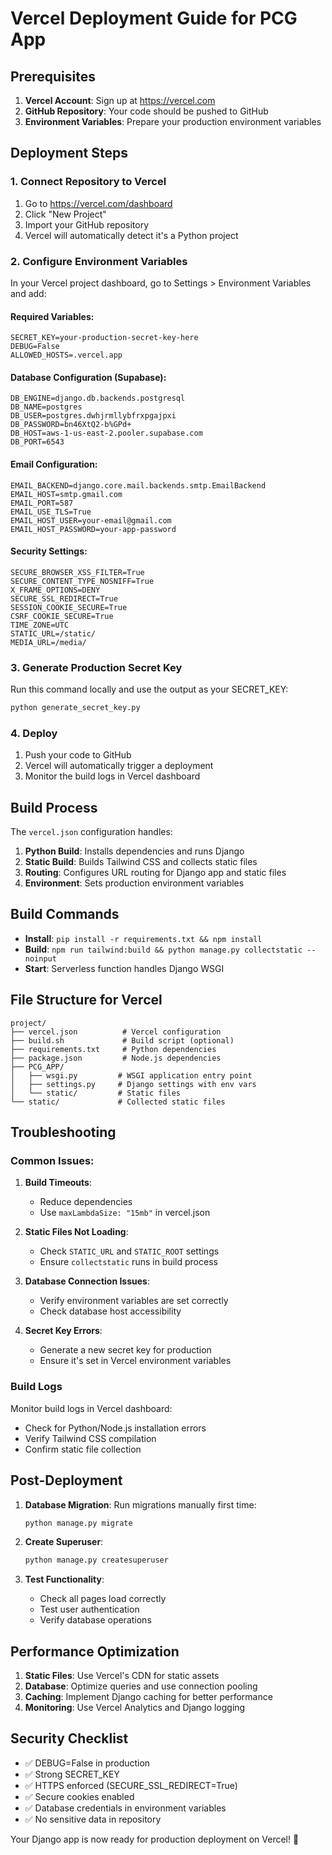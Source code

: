 # Vercel Deployment Guide for PCG App

## Prerequisites

1. **Vercel Account**: Sign up at https://vercel.com
2. **GitHub Repository**: Your code should be pushed to GitHub
3. **Environment Variables**: Prepare your production environment variables

## Deployment Steps

### 1. Connect Repository to Vercel

1. Go to https://vercel.com/dashboard
2. Click "New Project"
3. Import your GitHub repository
4. Vercel will automatically detect it's a Python project

### 2. Configure Environment Variables

In your Vercel project dashboard, go to Settings > Environment Variables and add:

#### Required Variables:
```env
SECRET_KEY=your-production-secret-key-here
DEBUG=False
ALLOWED_HOSTS=.vercel.app
```

#### Database Configuration (Supabase):
```env
DB_ENGINE=django.db.backends.postgresql
DB_NAME=postgres
DB_USER=postgres.dwhjrmllybfrxpgajpxi
DB_PASSWORD=bn46XtQ2-b%GPd+
DB_HOST=aws-1-us-east-2.pooler.supabase.com
DB_PORT=6543
```

#### Email Configuration:
```env
EMAIL_BACKEND=django.core.mail.backends.smtp.EmailBackend
EMAIL_HOST=smtp.gmail.com
EMAIL_PORT=587
EMAIL_USE_TLS=True
EMAIL_HOST_USER=your-email@gmail.com
EMAIL_HOST_PASSWORD=your-app-password
```

#### Security Settings:
```env
SECURE_BROWSER_XSS_FILTER=True
SECURE_CONTENT_TYPE_NOSNIFF=True
X_FRAME_OPTIONS=DENY
SECURE_SSL_REDIRECT=True
SESSION_COOKIE_SECURE=True
CSRF_COOKIE_SECURE=True
TIME_ZONE=UTC
STATIC_URL=/static/
MEDIA_URL=/media/
```

### 3. Generate Production Secret Key

Run this command locally and use the output as your SECRET_KEY:

```bash
python generate_secret_key.py
```

### 4. Deploy

1. Push your code to GitHub
2. Vercel will automatically trigger a deployment
3. Monitor the build logs in Vercel dashboard

## Build Process

The `vercel.json` configuration handles:

1. **Python Build**: Installs dependencies and runs Django
2. **Static Build**: Builds Tailwind CSS and collects static files
3. **Routing**: Configures URL routing for Django app and static files
4. **Environment**: Sets production environment variables

## Build Commands

- **Install**: `pip install -r requirements.txt && npm install`
- **Build**: `npm run tailwind:build && python manage.py collectstatic --noinput`
- **Start**: Serverless function handles Django WSGI

## File Structure for Vercel

```
project/
├── vercel.json          # Vercel configuration
├── build.sh             # Build script (optional)
├── requirements.txt     # Python dependencies
├── package.json         # Node.js dependencies
├── PCG_APP/
│   ├── wsgi.py         # WSGI application entry point
│   ├── settings.py     # Django settings with env vars
│   └── static/         # Static files
└── static/             # Collected static files
```

## Troubleshooting

### Common Issues:

1. **Build Timeouts**: 
   - Reduce dependencies
   - Use `maxLambdaSize: "15mb"` in vercel.json

2. **Static Files Not Loading**:
   - Check `STATIC_URL` and `STATIC_ROOT` settings
   - Ensure `collectstatic` runs in build process

3. **Database Connection Issues**:
   - Verify environment variables are set correctly
   - Check database host accessibility

4. **Secret Key Errors**:
   - Generate a new secret key for production
   - Ensure it's set in Vercel environment variables

### Build Logs

Monitor build logs in Vercel dashboard:
- Check for Python/Node.js installation errors
- Verify Tailwind CSS compilation
- Confirm static file collection

## Post-Deployment

1. **Database Migration**: Run migrations manually first time:
   ```bash
   python manage.py migrate
   ```

2. **Create Superuser**:
   ```bash
   python manage.py createsuperuser
   ```

3. **Test Functionality**:
   - Check all pages load correctly
   - Test user authentication
   - Verify database operations

## Performance Optimization

1. **Static Files**: Use Vercel's CDN for static assets
2. **Database**: Optimize queries and use connection pooling
3. **Caching**: Implement Django caching for better performance
4. **Monitoring**: Use Vercel Analytics and Django logging

## Security Checklist

- ✅ DEBUG=False in production
- ✅ Strong SECRET_KEY
- ✅ HTTPS enforced (SECURE_SSL_REDIRECT=True)
- ✅ Secure cookies enabled
- ✅ Database credentials in environment variables
- ✅ No sensitive data in repository

Your Django app is now ready for production deployment on Vercel! 🚀
